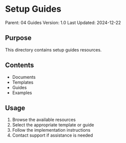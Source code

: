 # Setup Guides
Parent: 04 Guides
Version: 1.0
Last Updated: 2024-12-22

## Purpose
This directory contains setup guides resources.

## Contents
- Documents
- Templates
- Guides
- Examples

## Usage
1. Browse the available resources
2. Select the appropriate template or guide
3. Follow the implementation instructions
4. Contact support if assistance is needed
